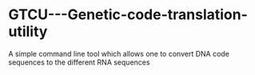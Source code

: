 # GTCU---Genetic-code-translation-utility
A simple command line tool which allows one to convert DNA code sequences to the different RNA sequences
